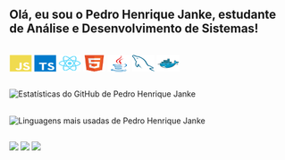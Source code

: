 ## Olá, eu sou o Pedro Henrique Janke, estudante de Análise e Desenvolvimento de Sistemas!


<div style="display: inline_block"><br>
  <img align="center" alt="Pedro-Js" height="30" width="40" src="https://raw.githubusercontent.com/devicons/devicon/master/icons/javascript/javascript-plain.svg">
  <img align="center" alt="Pedro-Ts" height="30" width="40" src="https://raw.githubusercontent.com/devicons/devicon/master/icons/typescript/typescript-plain.svg">
  <img align="center" alt="Pedro-React" height="30" width="40" src="https://raw.githubusercontent.com/devicons/devicon/master/icons/react/react-original.svg">
  <img align="center" alt="Pedro-HTML" height="30" width="40" src="https://raw.githubusercontent.com/devicons/devicon/master/icons/html5/html5-original.svg">
  <img align="center" alt="Pedro-Java" height="30" width="40" src="https://raw.githubusercontent.com/devicons/devicon/master/icons/java/java-original.svg">
  <img align="center" alt="Pedro-MySql" height="30" width="40" src="https://raw.githubusercontent.com/devicons/devicon/master/icons/mysql/mysql-original.svg">
  <img align="center" alt="Pedro-Docker" height="30" width="40" src="https://raw.githubusercontent.com/devicons/devicon/master/icons/docker/docker-original.svg">
</div>

  ##

  <div>
  <img align="center" src="https://github-readme-stats.vercel.app/api?username=pedrojanke&show_icons=true&theme=radical" alt="Estatísticas do GitHub de Pedro Henrique Janke">
</div>

##

<div>
  <img align="center" src="https://github-readme-stats.vercel.app/api/top-langs/?username=pedrojanke&layout=compact&theme=radical" alt="Linguagens mais usadas de Pedro Henrique Janke">
</div>
  
  ##
 
<div> 
  <a href="https://instagram.com/pedrojanke" target="_blank"><img src="https://img.shields.io/badge/-Instagram-%23E4405F?style=for-the-badge&logo=instagram&logoColor=white" target="_blank"></a> 
  <a href = "mailto:pedrohjanke@gmail.com"><img src="https://img.shields.io/badge/-Gmail-%23333?style=for-the-badge&logo=gmail&logoColor=white" target="_blank"></a>
  <a href="https://www.linkedin.com/in/pedro-henrique-janke-48559b206" target="_blank"><img src="https://img.shields.io/badge/-LinkedIn-%230077B5?style=for-the-badge&logo=linkedin&logoColor=white" target="_blank"></a> 
  
</div>
